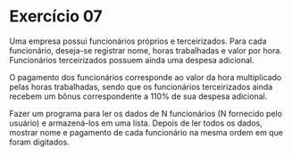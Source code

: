 <h1>Exercício 07</h1>

<p>Uma empresa possui funcionários próprios e terceirizados.
Para cada funcionário, deseja-se registrar nome, horas
trabalhadas e valor por hora. Funcionários terceirizados
possuem ainda uma despesa adicional. </p>

<p>O pagamento dos funcionários corresponde ao valor da hora
multiplicado pelas horas trabalhadas, sendo que os
funcionários terceirizados ainda recebem um bônus
correspondente a 110% de sua despesa adicional.</p>

<p>Fazer um programa para ler os dados de N funcionários (N
fornecido pelo usuário) e armazená-los em uma lista. Depois
de ler todos os dados, mostrar nome e pagamento de cada
funcionário na mesma ordem em que foram digitados.</p>